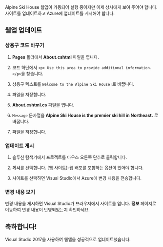 Alpine Ski House 웹앱이 가동되어 실행 중이지만 이제 상사에게 보여 주어야 합니다. 사이트를 업데이트하고 Azure에 업데이트를 게시해야 합니다.

## <a name="update-your-web-app"></a>웹앱 업데이트

### <a name="replace-the-boilerplate-code"></a>상용구 코드 바꾸기

1. **Pages** 폴더에서 **About.cshtml** 파일을 엽니다.

1. 코드 하단에서 `<p> Use this area to provide additional information. </p>`을 찾습니다.

1. 상용구 텍스트를 `Welcome to the Alpine Ski House!`로 바꿉니다.

1. 파일을 저장합니다.

1. **About.cshtml.cs** 파일을 엽니다.

1. `Message` 문자열을 **Alpine Ski House is the premier ski hill in Northeast.** 로 바꿉니다.

1. 파일을 저장합니다.

### <a name="publish-your-updates"></a>업데이트 게시

1. 솔루션 탐색기에서 프로젝트를 마우스 오른쪽 단추로 클릭합니다.

1. **게시**를 선택합니다. [웹 사이트]-웹 배포를 포함하는 옵션이 있어야 합니다.

1. 사이트를 선택하면 Visual Studio에서 Azure에 변경 내용을 전송합니다.

### <a name="view-your-changes"></a>변경 내용 보기

변경 내용을 게시하면 Visual Studio가 브라우저에서 사이트를 엽니다. **정보** 페이지로 이동하여 변경 내용이 반영되었는지 확인하세요.

## <a name="congrats"></a>축하합니다!

Visual Studio 2017을 사용하여 웹앱을 성공적으로 업데이트했습니다.
